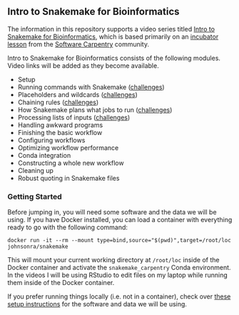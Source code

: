 ## Intro to Snakemake for Bioinformatics

The information in this repository supports a video series titled [Intro to Snakemake for Bioinformatics](), which is based primarily on an [incubator lesson](https://carpentries-incubator.github.io/snakemake-novice-bioinformatics) from the [Software Carpentry](https://software-carpentry.org/) community.

Intro to Snakemake for Bioinformatics consists of the following modules. Video links will be added as they become available.

* Setup
* Running commands with Snakemake ([challenges](challenges/01Running-commands.html))
* Placeholders and wildcards ([challenges](challenges/02Placeholders-wildcards.html))
* Chaining rules ([challenges](challenges/03Chaining-rules.html))
* How Snakemake plans what jobs to run ([challenges](challenges/04Snakemake-job-planning.html))
* Processing lists of inputs ([challenges](challenges/05Processing-lists-of-inputs.html))
* Handling awkward programs
* Finishing the basic workflow
* Configuring workflows
* Optimizing workflow performance
* Conda integration
* Constructing a whole new workflow
* Cleaning up
* Robust quoting in Snakemake files

### Getting Started

Before jumping in, you will need some software and the data we will be using. If you have Docker installed, you can load a container with everything ready to go with the following command:

```
docker run -it --rm --mount type=bind,source="$(pwd)",target=/root/loc johnsonra/snakemake
```

This will mount your current working directory at `/root/loc` inside of the Docker container and activate the `snakemake_carpentry` Conda environment. In the videos I will be using RStudio to edit files on my laptop while running them inside of the Docker container.

If you prefer running things locally (i.e. not in a container), check over [these setup instructions](https://carpentries-incubator.github.io/snakemake-novice-bioinformatics/setup.html) for the software and data we will be using.
